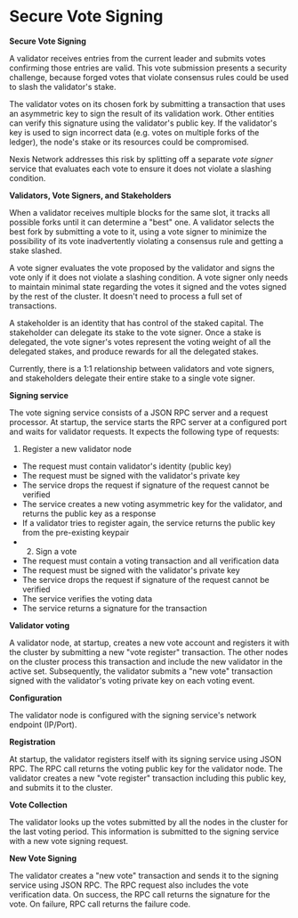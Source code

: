 # Secure Vote Signing

**Secure Vote Signing**

A validator receives entries from the current leader and submits votes confirming those entries are valid. This vote submission presents a security challenge, because forged votes that violate consensus rules could be used to slash the validator's stake.

The validator votes on its chosen fork by submitting a transaction that uses an asymmetric key to sign the result of its validation work. Other entities can verify this signature using the validator's public key. If the validator's key is used to sign incorrect data (e.g. votes on multiple forks of the ledger), the node's stake or its resources could be compromised.

Nexis Network addresses this risk by splitting off a separate _vote signer_ service that evaluates each vote to ensure it does not violate a slashing condition.

**Validators, Vote Signers, and Stakeholders**

When a validator receives multiple blocks for the same slot, it tracks all possible forks until it can determine a "best" one. A validator selects the best fork by submitting a vote to it, using a vote signer to minimize the possibility of its vote inadvertently violating a consensus rule and getting a stake slashed.

A vote signer evaluates the vote proposed by the validator and signs the vote only if it does not violate a slashing condition. A vote signer only needs to maintain minimal state regarding the votes it signed and the votes signed by the rest of the cluster. It doesn't need to process a full set of transactions.

A stakeholder is an identity that has control of the staked capital. The stakeholder can delegate its stake to the vote signer. Once a stake is delegated, the vote signer's votes represent the voting weight of all the delegated stakes, and produce rewards for all the delegated stakes.

Currently, there is a 1:1 relationship between validators and vote signers, and stakeholders delegate their entire stake to a single vote signer.

**Signing service**

The vote signing service consists of a JSON RPC server and a request processor. At startup, the service starts the RPC server at a configured port and waits for validator requests. It expects the following type of requests:

1. Register a new validator node

* The request must contain validator's identity (public key)
* The request must be signed with the validator's private key
* The service drops the request if signature of the request cannot be verified
* The service creates a new voting asymmetric key for the validator, and returns the public key as a response
* If a validator tries to register again, the service returns the public key from the pre-existing keypair
*
  2. Sign a vote
* The request must contain a voting transaction and all verification data
* The request must be signed with the validator's private key
* The service drops the request if signature of the request cannot be verified
* The service verifies the voting data
* The service returns a signature for the transaction

**Validator voting**

A validator node, at startup, creates a new vote account and registers it with the cluster by submitting a new "vote register" transaction. The other nodes on the cluster process this transaction and include the new validator in the active set. Subsequently, the validator submits a "new vote" transaction signed with the validator's voting private key on each voting event.

**Configuration**

The validator node is configured with the signing service's network endpoint (IP/Port).

**Registration**

At startup, the validator registers itself with its signing service using JSON RPC. The RPC call returns the voting public key for the validator node. The validator creates a new "vote register" transaction including this public key, and submits it to the cluster.

**Vote Collection**

The validator looks up the votes submitted by all the nodes in the cluster for the last voting period. This information is submitted to the signing service with a new vote signing request.

**New Vote Signing**

The validator creates a "new vote" transaction and sends it to the signing service using JSON RPC. The RPC request also includes the vote verification data. On success, the RPC call returns the signature for the vote. On failure, RPC call returns the failure code.
